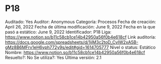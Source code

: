 # P18

Auditado: Yes
Auditor: Anonymous
Categoría: Procesos
Fecha de creación: April 26, 2022
Fecha de última modificación: June 9, 2022
Fecha en la que pasó a estático: June 9, 2022
Identificador: P18
Liga: https://www.notion.so/b11c58cb1ce14b42950a56f0b4e618cf 
Link auditoría: https://docs.google.com/spreadsheets/d/1ijM3c2toD_CvIW2xA5B-gMz8B6MFrv1eH6yph772y9s/edit#gid=1614705777
Nivel o status: Estático
Nombre: https://www.notion.so/b11c58cb1ce14b42950a56f0b4e618cf 
Resuelto?: No
Se utiliza?: Yes
Última versión: 2.1